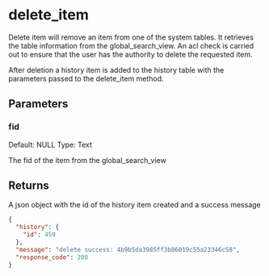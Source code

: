 # delete_item

Delete item will remove an item from one of the system tables. It retrieves the table information from the global_search_view. An acl check is carried out to ensure that the user has the authority to delete the requested item. 

After deletion a history item is added to the history table with the parameters passed to the delete_item method.

## Parameters

### fid

Default: NULL
Type: Text

The fid of the item from the global_search_view

## Returns

A json object with the id of the history item created and a success message
```json
{
  "history": {
    "id": 459
  },
  "message": "delete success: 4b9b5da3985ff3b86019c55a23346c58",
  "response_code": 200
}
```
